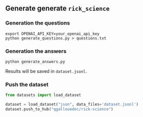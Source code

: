 ## Generate generate `rick_science`


### Generation the questions

```
export OPENAI_API_KEY=your_openai_api_key
python generate_questions.py > questions.txt
```

### Generation the answers

```
python generate_answers.py
```

Results will be saved in `dataset.jsonl`.

### Push the dataset

```python
from datasets import load_dataset

dataset = load_dataset("json", data_files='dataset.jsonl')
dataset.push_to_hub("qgallouedec/rick-science")
```


